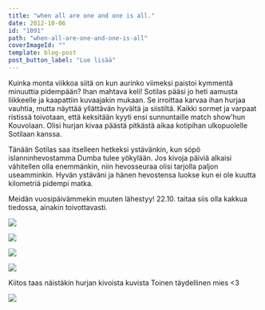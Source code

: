 ```yaml
---
title: "when all are one and one is all."
date: 2012-10-06
id: "1091"
path: "when-all-are-one-and-one-is-all"
coverImageId: ""
template: blog-post
post_button_label: "Lue lisää"
---
```


Kuinka monta viikkoa siitä on kun aurinko viimeksi paistoi kymmentä minuuttia pidempään? Ihan mahtava keli! Sotilas pääsi jo heti aamusta liikkeelle ja kaapattiin kuvaajakin mukaan. Se irroittaa karvaa ihan hurjaa vauhtia, mutta näyttää yllättävän hyvältä ja siistiltä. Kaikki sormet ja varpaat ristissä toivotaan, että keksitään kyyti ensi sunnuntaille match show'hun Kouvolaan. Olisi hurjan kivaa päästä pitkästä aikaa kotipihan ulkopuolelle Sotilaan kanssa.

Tänään Sotilas saa itselleen hetkeksi ystävänkin, kun söpö islanninhevostamma Dumba tulee yökylään. Jos kivoja päiviä alkaisi vähitellen olla enemmänkin, niin hevosseuraa olisi tarjolla paljon useamminkin. Hyvän ystäväni ja hänen hevostensa luokse kun ei ole kuutta kilometriä pidempi matka.

Meidän vuosipäivämmekin muuten lähestyy! 22.10. taitaa siis olla kakkua tiedossa, ainakin toivottavasti.

[![](/images/IMG_9108.JPG)](http://1.bp.blogspot.com/-BYabzbitu7M/UHAiS7mj7hI/AAAAAAAABeo/03qSnUvbgxs/s1600/IMG_9108.JPG)

[![](/images/IMG_9110.JPG)](http://2.bp.blogspot.com/-76uOESruQVI/UHAiU257pPI/AAAAAAAABew/1svlqWcK6Dk/s1600/IMG_9110.JPG)

[![](/images/IMG_9077.JPG)](http://2.bp.blogspot.com/-wMQysWqvvP0/UHAiQXoFfHI/AAAAAAAABeg/Z5zEo_u0Xwk/s1600/IMG_9077.JPG)

[![](/images/IMG_9076.JPG)](http://4.bp.blogspot.com/-wirlT5JqVH4/UHAiN11YFMI/AAAAAAAABeY/3VONFlymXf4/s1600/IMG_9076.JPG)

Kiitos taas näistäkin hurjan kivoista kuvista Toinen täydellinen mies <3

[![](/images/ak.jpg)](http://2.bp.blogspot.com/-VaKmc67lnXI/UHAlciJR3VI/AAAAAAAABfs/-QdNBrKTNeo/s1600/ak.jpg)
